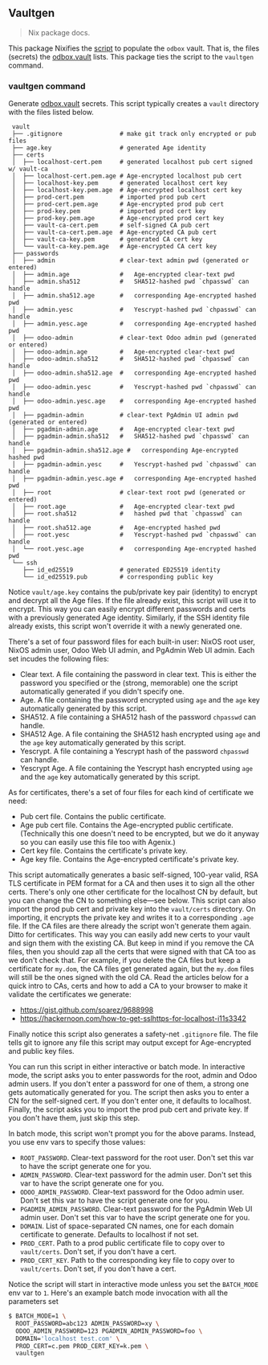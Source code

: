 Vaultgen
--------
> Nix package docs.

This package Nixifies the [script][script] to populate the `odbox`
vault. That is, the files (secrets) the [odbox.vault][module] lists.
This package ties the script to the `vaultgen` command.


### vaultgen command

Generate [odbox.vault][module] secrets.
This script typically creates a `vault` directory with the files
listed below.

```
 vault
 ├── .gitignore                # make git track only encrypted or pub files
 ├── age.key                   # generated Age identity
 ├── certs
 │  ├── localhost-cert.pem     # generated localhost pub cert signed w/ vault-ca
 │  ├── localhost-cert.pem.age # Age-encrypted localhost pub cert
 │  ├── localhost-key.pem      # generated localhost cert key
 │  ├── localhost-key.pem.age  # Age-encrypted localhost cert key
 │  ├── prod-cert.pem          # imported prod pub cert
 │  ├── prod-cert.pem.age      # Age-encrypted prod pub cert
 │  ├── prod-key.pem           # imported prod cert key
 │  ├── prod-key.pem.age       # Age-encrypted prod cert key
 │  ├── vault-ca-cert.pem      # self-signed CA pub cert
 │  ├── vault-ca-cert.pem.age  # Age-encrypted CA pub cert
 │  ├── vault-ca-key.pem       # generated CA cert key
 │  └── vault-ca-key.pem.age   # Age-encrypted CA cert key
 ├── passwords
 │  ├── admin                  # clear-text admin pwd (generated or entered)
 │  ├── admin.age              #   Age-encrypted clear-text pwd
 │  ├── admin.sha512           #   SHA512-hashed pwd `chpasswd` can handle
 │  ├── admin.sha512.age       #   corresponding Age-encrypted hashed pwd
 │  ├── admin.yesc             #   Yescrypt-hashed pwd `chpasswd` can handle
 │  ├── admin.yesc.age         #   corresponding Age-encrypted hashed pwd
 │  ├── odoo-admin             # clear-text Odoo admin pwd (generated or entered)
 │  ├── odoo-admin.age         #   Age-encrypted clear-text pwd
 │  ├── odoo-admin.sha512      #   SHA512-hashed pwd `chpasswd` can handle
 │  ├── odoo-admin.sha512.age  #   corresponding Age-encrypted hashed pwd
 │  ├── odoo-admin.yesc        #   Yescrypt-hashed pwd `chpasswd` can handle
 │  ├── odoo-admin.yesc.age    #   corresponding Age-encrypted hashed pwd
 │  ├── pgadmin-admin          # clear-text PgAdmin UI admin pwd (generated or entered)
 │  ├── pgadmin-admin.age      #   Age-encrypted clear-text pwd
 │  ├── pgadmin-admin.sha512   #   SHA512-hashed pwd `chpasswd` can handle
 │  ├── pgadmin-admin.sha512.age #   corresponding Age-encrypted hashed pwd
 │  ├── pgadmin-admin.yesc     #   Yescrypt-hashed pwd `chpasswd` can handle
 │  ├── pgadmin-admin.yesc.age #   corresponding Age-encrypted hashed pwd
 │  ├── root                   # clear-text root pwd (generated or entered)
 │  ├── root.age               #   Age-encrypted clear-text pwd
 │  ├── root.sha512            #   hashed pwd that `chpasswd` can handle
 │  ├── root.sha512.age        #   Age-encrypted hashed pwd
 │  ├── root.yesc              #   Yescrypt-hashed pwd `chpasswd` can handle
 │  └── root.yesc.age          #   corresponding Age-encrypted hashed pwd
 └── ssh
    ├── id_ed25519             # generated ED25519 identity
    └── id_ed25519.pub         # corresponding public key
```

Notice `vault/age.key` contains the pub/private key pair (identity)
to encrypt and decrypt all the Age files. If the file already exist,
this script will use it to encrypt. This way you can easily encrypt
different passwords and certs with a previously generated Age identity.
Similarly, if the SSH identity file already exists, this script won't
override it with a newly generated one.

There's a set of four password files for each built-in user: NixOS
root user, NixOS admin user, Odoo Web UI admin, and PgAdmin Web UI
admin. Each set incudes the following files:
- Clear text. A file containing the password in clear text. This is
  either the password you specified or the (strong, memorable) one
  the script automatically generated if you didn't specify one.
- Age. A file containing the password encrypted using `age` and the
  `age` key automatically generated by this script.
- SHA512. A file containing a SHA512 hash of the password `chpasswd`
  can handle.
- SHA512 Age. A file containing the SHA512 hash encrypted using `age`
  and the `age` key automatically generated by this script.
- Yescrypt. A file containing a Yescrypt hash of the password
  `chpasswd` can handle.
- Yescrypt Age. A file containing the Yescrypt hash encrypted
  using `age` and the `age` key automatically generated by
  this script.

As for certificates, there's a set of four files for each kind of
certificate we need:
- Pub cert file. Contains the public certificate.
- Age pub cert file. Contains the Age-encrypted public certificate.
  (Technically this one doesn't need to be encrypted, but we do it
  anyway so you can easily use this file too with Agenix.)
- Cert key file. Contains the certificate's private key.
- Age key file. Contains the Age-encrypted certificate's private key.

This script automatically generates a basic self-signed, 100-year
valid, RSA TLS certificate in PEM format for a CA and then uses it
to sign all the other certs. There's only one other certificate for
the localhost CN by default, but you can change the CN to something
else—see below. This script can also import the prod pub cert and
private key into the `vault/certs` directory. On importing, it
encrypts the private key and writes it to a corresponding `.age`
file.
If the CA files are there already the script won't generate them
again. Ditto for certificates. This way you can easily add new certs
to your vault and sign them with the existing CA. But keep in mind
if you remove the CA files, then you should zap all the certs that
were signed with that CA too as we don't check that. For example, if
you delete the CA files but keep a certificate for `my.dom`, the CA
files get generated again, but the `my.dom` files will still be the
ones signed with the old CA. Read the articles below for a quick
intro to CAs, certs and how to add a CA to your browser to make it
validate the certificates we generate:
- https://gist.github.com/soarez/9688998
- https://hackernoon.com/how-to-get-sslhttps-for-localhost-i11s3342

Finally notice this script also generates a safety-net `.gitignore`
file. The file tells git to ignore any file this script may output
except for Age-encrypted and public key files.

You can run this script in either interactive or batch mode. In
interactive mode, the script asks you to enter passwords for the
root, admin and Odoo admin users. If you don't enter a password
for one of them, a strong one gets automatically generated for
you. The script then asks you to enter a CN for the self-signed
cert. If you don't enter one, it defaults to localhost. Finally,
the script asks you to import the prod pub cert and private key.
If you don't have them, just skip this step.

In batch mode, this script won't prompt you for the above params.
Instead, you use env vars to specify those values:
- `ROOT_PASSWORD`. Clear-text password for the root user. Don't
  set this var to have the script generate one for you.
- `ADMIN_PASSWORD`. Clear-text password for the admin user. Don't
  set this var to have the script generate one for you.
- `ODOO_ADMIN_PASSWORD`. Clear-text password for the Odoo admin
  user. Don't set this var to have the script generate one for you.
- `PGADMIN_ADMIN_PASSWORD`. Clear-text password for the PgAdmin Web
  UI admin user. Don't set this var to have the script generate one
  for you.
- `DOMAIN`. List of space-separated CN names, one for each domain
  certificate to generate. Defaults to localhost if not set.
- `PROD_CERT`. Path to a prod public certificate file to copy over
  to `vault/certs`. Don't set, if you don't have a cert.
- `PROD_CERT_KEY`. Path to the corresponding key file to copy over
  to `vault/certs`. Don't set, if you don't have a cert.

Notice the script will start in interactive mode unless you set
the `BATCH_MODE` env var to `1`. Here's an example batch mode
invocation with all the parameters set

```bash
$ BATCH_MODE=1 \
  ROOT_PASSWORD=abc123 ADMIN_PASSWORD=xy \
  ODOO_ADMIN_PASSWORD=123 PGADMIN_ADMIN_PASSWORD=foo \
  DOMAIN='localhost test.com' \
  PROD_CERT=c.pem PROD_CERT_KEY=k.pem \
  vaultgen
```




[module]: ../../modules/vault/docs.md
[script]: ./gen.sh
